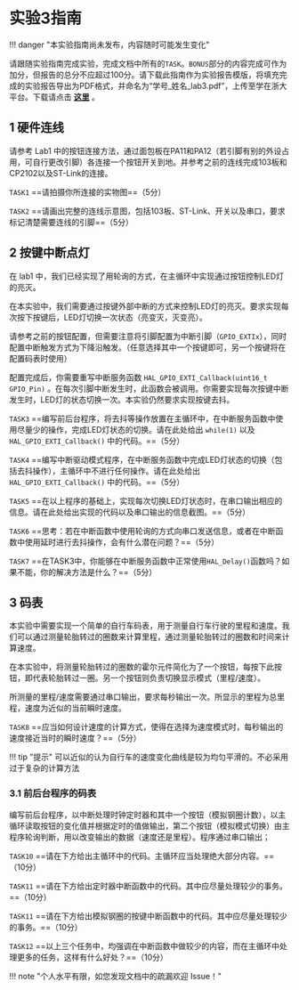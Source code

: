 # 实验3指南

!!! danger "本实验指南尚未发布，内容随时可能发生变化"

请跟随实验指南完成实验，完成文档中所有的`TASK`。`BONUS`部分的内容完成可作为加分，但报告的总分不应超过100分。请下载此指南作为实验报告模版，将填充完成的实验报告导出为PDF格式，并命名为“学号_姓名_lab3.pdf”，上传至学在浙大平台。下载请点击 **<u>[这里](../download.md)</u>** 。

## 1 硬件连线

请参考 Lab1 中的按钮连接方法，通过面包板在PA11和PA12（若引脚有别的外设占用，可自行更改引脚）各连接一个按钮开关到地。并参考之前的连线完成103板和CP2102以及ST-Link的连接。

`TASK1` ==请拍摄你所连接的实物图==（5分）

`TASK2` ==请画出完整的连线示意图，包括103板、ST-Link、开关以及串口，要求标记清楚需要连线的引脚==（5分）

## 2 按键中断点灯

在 lab1 中，我们已经实现了用轮询的方式，在主循环中实现通过按钮控制LED灯的亮灭。

在本实验中，我们需要通过按键外部中断的方式来控制LED灯的亮灭。要求实现每次按下按键后，LED灯切换一次状态（亮变灭，灭变亮）。

请参考之前的按钮配置，但需要注意将引脚配置为中断引脚（`GPIO_EXTIx`），同时配置中断触发方式为下降沿触发。（任意选择其中一个按键即可，另一个按键将在配置码表时使用）

配置完成后，你需要重写中断服务函数 `HAL_GPIO_EXTI_Callback(uint16_t GPIO_Pin)`  。在每次引脚中断发生时，此函数会被调用。你需要实现每次按键中断发生时，LED灯的状态切换一次。本实验仍然要求实现按键去抖。

`TASK3` ==编写前后台程序，将去抖等操作放置在主循环中，在中断服务函数中使用尽量少的操作，完成LED灯状态的切换。请在此处给出 `while(1)` 以及 `HAL_GPIO_EXTI_Callback()` 中的代码。==（5分）

`TASK4` ==编写中断驱动模式程序，在中断服务函数中完成LED灯状态的切换（包括去抖操作），主循环中不进行任何操作。请在此处给出 `HAL_GPIO_EXTI_Callback()` 中的代码。==（5分）

`TASK5` ==在以上程序的基础上，实现每次切换LED灯状态时，在串口输出相应的信息。请在此处给出实现的代码以及串口输出的信息截图。==（5分）

`TASK6` ==思考：若在中断函数中使用轮询的方式向串口发送信息，或者在中断函数中使用延时进行去抖操作，会有什么潜在问题？==（5分）

`TASK7` ==在TASK3中，你能够在中断服务函数中正常使用`HAL_Delay()`函数吗？如果不能，你的解决方法是什么？==（5分） 

## 3 码表

本实验中需要实现一个简单的自行车码表，用于测量自行车行驶的里程和速度。我们可以通过测量轮胎转过的圈数来计算里程，通过测量轮胎转过的圈数和时间来计算速度。

在本实验中，将测量轮胎转过的圈数的霍尔元件简化为了一个按钮，每按下此按钮，即代表轮胎转过一圈。另一个按钮则负责切换显示模式（里程/速度）。

所测量的里程/速度需要通过串口输出，要求每秒输出一次。所显示的里程为总里程，速度为近似的当前瞬时速度。

`TASK8` ==应当如何设计速度的计算方式，使得在选择为速度模式时，每秒输出的速度接近当时的瞬时速度？==（5分）

!!! tip "提示"
    可以近似的认为自行车的速度变化曲线是较为均匀平滑的。不必采用过于复杂的计算方法

### 3.1 前后台程序的码表

编写前后台程序，以中断处理时钟定时器和其中一个按钮（模拟钢圈计数），以主循环读取按钮的变化值并根据定时的值做输出，第二个按钮（模拟模式切换）由主程序轮询判断，用以改变输出的数据（速度还是里程）。程序通过串口输出；

`TASK10` ==请在下方给出主循环中的代码。主循环应当处理绝大部分内容。==（10分）

`TASK11` ==请在下方给出定时器中断函数中的代码。其中应尽量处理较少的事务。==（10分）

`TASK11` ==请在下方给出模拟钢圈的按键中断函数中的代码。其中应尽量处理较少的事务。==（10分）

`TASK12` ==以上三个任务中，均强调在中断函数中做较少的内容，而在主循环中处理更多的任务，这样有什么好处？==（10分）

!!! note "个人水平有限，如您发现文档中的疏漏欢迎 Issue！"